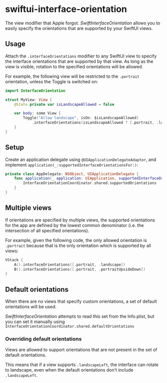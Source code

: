 # swiftui-interface-orientation

The view modifier that Apple forgot. *SwiftInterfaceOrientation* allows you to easily specify the orientations
that are supported by your SwiftUI views.

## Usage

Attach the `.interfaceOrientations` modifier to any SwiftUI view to specify the interface orientations that are
supported by that view. As long as the view is visible, rotation to the specified orientations will be allowed.

For example, the following view will be restricted to the `.portrait` orientation, unless the Toggle is switched on:

```swift
import InterfaceOrientation

struct MyView: View {
    @State private var isLandscapeAllowed = false

    var body: some View {
        Toggle("Allow landscape", isOn: $isLandscapeAllowed)
            .interfaceOrientations(isLandscapeAllowed ? [.portrait, .landscape] : .portrait)
    }
}
```

## Setup
Create an application delegate using `@UIApplicationDelegateAdaptor`, and implement `application(_:supportedInterfaceOrientationsFor:)`:

```swift
private class AppDelegate: NSObject, UIApplicationDelegate {
    func application(_ application: UIApplication, supportedInterfaceOrientationsFor window: UIWindow?) -> UIInterfaceOrientationMask {
        InterfaceOrientationCoordinator.shared.supportedOrientations
    }
}
```

## Multiple views

If orientations are specified by multiple views, the supported orientations for the app are defined by the lowest
common denominator (i.e. the intersection of all specified orientations).

For example, given the following code, the only allowed orientation is `.portrait` because that is
the only orientation which is supported by all views:

```swift
VStack {
    A().interfaceOrientations([.portrait, .landscape])
    B().interfaceOrientations([.portrait, .portraitUpsideDown])
}
```

## Default orientations

When there are no views that specify custom orientations, a set of default orientations will be used.

*SwiftInterfaceOrientation* attempts to read this set from the Info.plist, but you can set it manually using
`InterfaceOrientationCoordinator.shared.defaultOrientations`

### Overriding default orientations

Views are allowed to support orientations that are not present in the set of default orientations.

This means that if a view supports `.landscapeLeft`, the interface can rotate to landscape, even when
the default orientations don't include `.landscapeLeft`.
